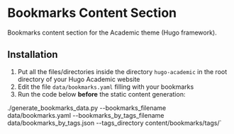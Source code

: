 # Bookmarks Content Section
Bookmarks content section for the Academic theme (Hugo framework).


## Installation

1. Put all the files/directories inside the directory `hugo-academic` in the root directory of your Hugo Academic website
1. Edit the file `data/bookmarks.yaml` filling with your bookmarks
1. Run the code below **before** the static content generation:

./generate_bookmarks_data.py --bookmarks_filename data/bookmarks.yaml --bookmarks_by_tags_filename data/bookmarks_by_tags.json --tags_directory content/bookmarks/tags/`
